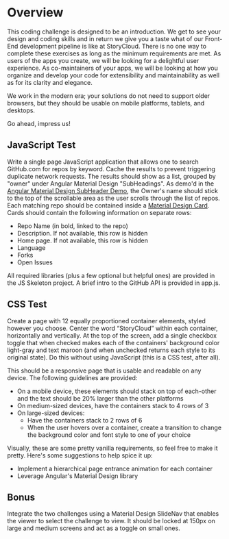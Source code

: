 # Overview #

This coding challenge is designed to be an introduction. We get to see your design and coding skills and in return we give
you a taste what of our Front-End development pipeline is like at StoryCloud. There is no one way to complete these exercises
as long as the minimum requirements are met. As users of the apps you create, we will be looking for a delightful user
experience. As co-maintainers of your apps, we will be looking at how you organize and develop your code for extensibility and
maintainability as well as for its clarity and elegance.

We work in the modern era; your solutions do not need to support older browsers, but they should be usable on mobile platforms,
tablets, and desktops.

Go ahead, impress us!

## JavaScript Test ##
Write a single page JavaScript application that allows one to search GitHub.com for repos by keyword. Cache the results
to prevent triggering duplicate network requests. The results should show as a list, grouped by "owner" under Angular
Material Design "SubHeadings". As demo'd in the
[Angular Material Design SubHeader Demo](https://material.angularjs.org/#/demo/material.components.subheader), the Owner's
name should stick to the top of the scrollable area as the user scrolls through the list of repos. Each matching repo should be
contained inside a [Material Design Card](https://material.angularjs.org/#/demo/material.components.card). Cards should
contain the following information on separate rows:

* Repo Name (in bold, linked to the repo)
* Description. If not available, this row is hidden
* Home page. If not available, this row is hidden
* Language
* Forks
* Open Issues

All required libraries (plus a few optional but helpful ones) are provided in the JS Skeleton project. A brief intro
to the GitHub API is provided in app.js.

## CSS Test ##

Create a page with 12 equally proportioned container elements, styled however you choose. Center the word “StoryCloud” within
each container, horizontally and vertically. At the top of the screen, add a single checkbox toggle that when checked makes
each of the containers' background color light-gray and text maroon (and when unchecked returns each style to its original state).
Do this without using JavaScript (this is a CSS test, after all).

This should be a responsive page that is usable and readable on any device. The following guidelines are provided:

* On a mobile device, these elements should stack on top of each-other and the text should be 20% larger than the other platforms
* On medium-sized devices, have the containers stack to 4 rows of 3
* On large-sized devices:
  * Have the containers stack to 2 rows of 6
  * When the user hovers over a container, create a transition to change the background color and font style to one of your choice

Visually, these are some pretty vanilla requirements, so feel free to make it pretty. Here's some suggestions to help spice it up:
* Implement a hierarchical page entrance animation for each container
* Leverage Angular's Material Design library

## Bonus ##
Integrate the two challenges using a Material Design SlideNav that enables the viewer to select the challenge to view. It should
be locked at 150px on large and medium screens and act as a toggle on small ones.
